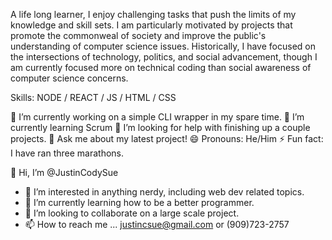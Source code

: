 A life long learner, I enjoy challenging tasks that push the limits of my knowledge and skill sets. I am particularly motivated by projects that promote the commonweal of society and improve the public's understanding of computer science issues. Historically, I have focused on the intersections of technology, politics, and social advancement, though I am currently focused more on technical coding than social awareness of computer science concerns.

Skills: NODE / REACT / JS / HTML / CSS

🔭 I’m currently working on a simple CLI wrapper in my spare time.
🌱 I’m currently learning Scrum
🤔 I’m looking for help with finishing up a couple projects.
💬 Ask me about my latest project!
😄 Pronouns: He/Him
⚡ Fun fact: I have ran three marathons.

👋 Hi, I’m @JustinCodySue
- 👀 I’m interested in anything nerdy, including web dev related topics.
- 🌱 I’m currently learning how to be a better programmer.
- 💞️ I’m looking to collaborate on a large scale project. 
- 📫 How to reach me ... 
        justincsue@gmail.com     or      (909)723-2757

<!---
JustinCodySue/JustinCodySue is a ✨ special ✨ repository because its `README.md` (this file) appears on your GitHub profile.
You can click the Preview link to take a look at your changes.
--->

